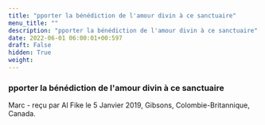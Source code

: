 ```yaml
---
title: "pporter la bénédiction de l'amour divin à ce sanctuaire"
menu_title: ""
description: "pporter la bénédiction de l'amour divin à ce sanctuaire"
date: 2022-06-01 06:00:01+00:597
draft: False
hidden: True
weight:
---
```

### pporter la bénédiction de l'amour divin à ce sanctuaire

Marc - reçu par Al Fike le 5 Janvier 2019, Gibsons, Colombie-Britannique, Canada.



